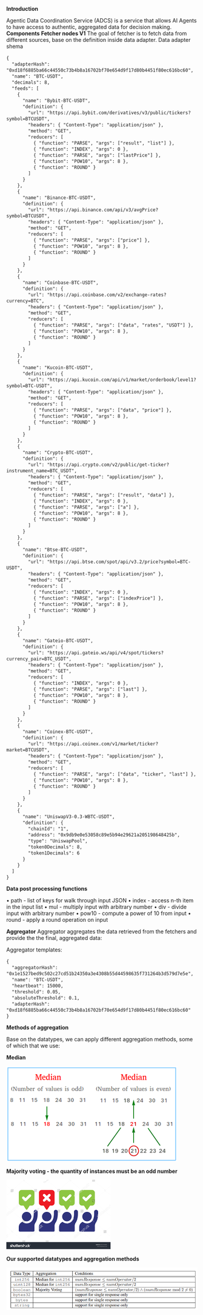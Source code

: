 **Introduction**

Agentic Data Coordination Service (ADCS) is a service that allows AI Agents to have access to authentic, aggregated data for decision making.
**Components**
**Fetcher nodes V1**
The goal of fetcher is to fetch data from different sources, base on the definition inside data adapter.
Data adapter shema
```
{
  "adapterHash": "0xd18f6885ba66c44550c73b4b8a16702bf70e654d9f17d80b4451f80ec616bc60",
  "name": "BTC-USDT",
  "decimals": 8,
  "feeds": [
    {
      "name": "Bybit-BTC-USDT",
      "definition": {
        "url": "https://api.bybit.com/derivatives/v3/public/tickers?symbol=BTCUSDT",
        "headers": { "Content-Type": "application/json" },
        "method": "GET",
        "reducers": [
          { "function": "PARSE", "args": ["result", "list"] },
          { "function": "INDEX", "args": 0 },
          { "function": "PARSE", "args": ["lastPrice"] },
          { "function": "POW10", "args": 8 },
          { "function": "ROUND" }
        ]
      }
    },
    {
      "name": "Binance-BTC-USDT",
      "definition": {
        "url": "https://api.binance.com/api/v3/avgPrice?symbol=BTCUSDT",
        "headers": { "Content-Type": "application/json" },
        "method": "GET",
        "reducers": [
          { "function": "PARSE", "args": ["price"] },
          { "function": "POW10", "args": 8 },
          { "function": "ROUND" }
        ]
      }
    },
    {
      "name": "Coinbase-BTC-USDT",
      "definition": {
        "url": "https://api.coinbase.com/v2/exchange-rates?currency=BTC",
        "headers": { "Content-Type": "application/json" },
        "method": "GET",
        "reducers": [
          { "function": "PARSE", "args": ["data", "rates", "USDT"] },
          { "function": "POW10", "args": 8 },
          { "function": "ROUND" }
        ]
      }
    },
    {
      "name": "Kucoin-BTC-USDT",
      "definition": {
        "url": "https://api.kucoin.com/api/v1/market/orderbook/level1?symbol=BTC-USDT",
        "headers": { "Content-Type": "application/json" },
        "method": "GET",
        "reducers": [
          { "function": "PARSE", "args": ["data", "price"] },
          { "function": "POW10", "args": 8 },
          { "function": "ROUND" }
        ]
      }
    },
    {
      "name": "Crypto-BTC-USDT",
      "definition": {
        "url": "https://api.crypto.com/v2/public/get-ticker?instrument_name=BTC_USDT",
        "headers": { "Content-Type": "application/json" },
        "method": "GET",
        "reducers": [
          { "function": "PARSE", "args": ["result", "data"] },
          { "function": "INDEX", "args": 0 },
          { "function": "PARSE", "args": ["a"] },
          { "function": "POW10", "args": 8 },
          { "function": "ROUND" }
        ]
      }
    },
    {
      "name": "Btse-BTC-USDT",
      "definition": {
        "url": "https://api.btse.com/spot/api/v3.2/price?symbol=BTC-USDT",
        "headers": { "Content-Type": "application/json" },
        "method": "GET",
        "reducers": [
          { "function": "INDEX", "args": 0 },
          { "function": "PARSE", "args": ["indexPrice"] },
          { "function": "POW10", "args": 8 },
          { "function": "ROUND" }
        ]
      }
    },
    {
      "name": "Gateio-BTC-USDT",
      "definition": {
        "url": "https://api.gateio.ws/api/v4/spot/tickers?currency_pair=BTC_USDT",
        "headers": { "Content-Type": "application/json" },
        "method": "GET",
        "reducers": [
          { "function": "INDEX", "args": 0 },
          { "function": "PARSE", "args": ["last"] },
          { "function": "POW10", "args": 8 },
          { "function": "ROUND" }
        ]
      }
    },
    {
      "name": "Coinex-BTC-USDT",
      "definition": {
        "url": "https://api.coinex.com/v1/market/ticker?market=BTCUSDT",
        "headers": { "Content-Type": "application/json" },
        "method": "GET",
        "reducers": [
          { "function": "PARSE", "args": ["data", "ticker", "last"] },
          { "function": "POW10", "args": 8 },
          { "function": "ROUND" }
        ]
      }
    },
    {
      "name": "UniswapV3-0.3-WBTC-USDT",
      "definition": {
        "chainId": "1",
        "address": "0x9db9e0e53058c89e5b94e29621a205198648425b",
        "type": "UniswapPool",
        "token0Decimals": 8,
        "token1Decimals": 6
      }
    }
  ]
}
```
**Data post processing functions**

• path - list of keys for walk through input JSON
• index - access n-th item in the input list
• mul - multiply input with arbitrary number
• div - divide input with arbitrary number
• pow10 - compute a power of 10 from input
• round - apply a round operation on input

**Aggregator**
Aggregator aggregates the data retrieved from the fetchers and provide the the final, aggregated data:

Aggregator templates:

```
{
  "aggregatorHash": "0x1e1527bed9c502c27cd51b24350a3e4308b55d44598635f731264b3d579d7e5e",
  "name": "BTC-USDT",
  "heartbeat": 15000,
  "threshold": 0.05,
  "absoluteThreshold": 0.1,
  "adapterHash": "0xd18f6885ba66c44550c73b4b8a16702bf70e654d9f17d80b4451f80ec616bc60"
}
```
**Methods of aggregation**

Base on the datatypes, we can apply different aggregation methods, some of which that we use:

<strong>Median<strong>

![Median description](image.png)

<strong>Majority voting - the quantity of instances must be an odd number<strong>

![Majority voting description](image-1.png)

**Our supported datatypes and aggregation methods**

![aggregation methods](image-2.png)



